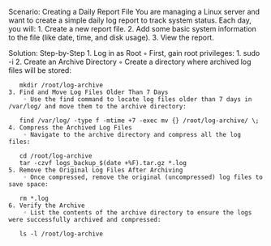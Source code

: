 Scenario: Creating a Daily Report File
You are managing a Linux server and want to create a simple daily log report to track system status. Each day, you will:
    1. Create a new report file.
    2. Add some basic system information to the file (like date, time, and disk usage).
    3. View the report.

Solution: Step-by-Step
    1. Log in as Root
        ◦ First, gain root privileges:
    1. 
       sudo -i
    2. Create an Archive Directory
        ◦ Create a directory where archived log files will be stored:
       
       mkdir /root/log-archive
    3. Find and Move Log Files Older Than 7 Days
        ◦ Use the find command to locate log files older than 7 days in /var/log/ and move them to the archive directory:
       
       find /var/log/ -type f -mtime +7 -exec mv {} /root/log-archive/ \;
    4. Compress the Archived Log Files
        ◦ Navigate to the archive directory and compress all the log files:
       
       cd /root/log-archive
       tar -czvf logs_backup_$(date +%F).tar.gz *.log
    5. Remove the Original Log Files After Archiving
        ◦ Once compressed, remove the original (uncompressed) log files to save space:
       
       rm *.log
    6. Verify the Archive
        ◦ List the contents of the archive directory to ensure the logs were successfully archived and compressed:
       
       ls -l /root/log-archive